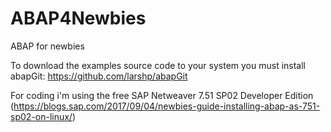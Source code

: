 # ABAP4Newbies
ABAP for newbies

To download the examples source code to your system you must install abapGit: https://github.com/larshp/abapGit

For coding i'm using the free SAP Netweaver 7.51 SP02 Developer Edition (https://blogs.sap.com/2017/09/04/newbies-guide-installing-abap-as-751-sp02-on-linux/)
